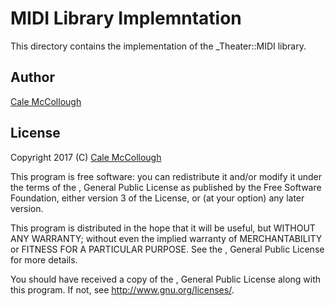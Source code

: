 # MIDI Library Implemntation
This directory contains the implementation of the _Theater::MIDI library.

## Author
[Cale McCollough](https://calemccollough.github.io)

## License
Copyright 2017 (C) [Cale McCollough](mailto:calemccollough@gmail.com)

This program is free software: you can redistribute it and/or modify it under the terms of the 
, General Public License as published by the Free Software Foundation, either version 3 of 
the License, or (at your option) any later version.

This program is distributed in the hope that it will be useful, but WITHOUT ANY WARRANTY; 
without even the implied warranty of MERCHANTABILITY or FITNESS FOR A PARTICULAR PURPOSE.  See 
the , General Public License for more details.

You should have received a copy of the , General Public License along with this program.  If 
not, see <http://www.gnu.org/licenses/>.